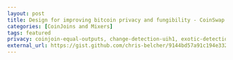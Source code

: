 ```yaml
---
layout: post
title: Design for improving bitcoin privacy and fungibility - CoinSwap
categories: [CoinJoins and Mixers]
tags: featured
privacy: coinjoin-equal-outputs, change-detection-uih1, exotic-detection-uih2, self-transfer, change-detection-script-types, change-detection-precision, internal-address-reuse
external_url: https://gist.github.com/chris-belcher/9144bd57a91c194e332fb5ca371d0964
---
```


